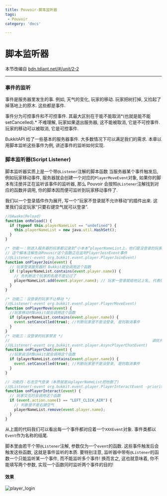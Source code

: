 ```yaml
---
title: Pouvoir-脚本监听器
tags:
 - Pouvoir
category: 'docs'

---
```


# 脚本监听器



本节改编自 [bdn.tdiant.net/#/unit/2-2](https://bdn.tdiant.net/#/unit/2-2)

---

### 事件的监听

事件是服务器里发生的事.
例如, 天气的变化, 玩家的移动. 玩家把树打掉, 又捡起了掉落地上的原木. 这些都是事件.

事件分为可控事件和不可控事件. 其最大区别在于能不能取消*(也就是能不能 setCancelled).*
不难理解, 玩家如果退出服务器, 这不能被取消, 它是不可控事件. 玩家的移动可以被取消, 它是可控事件.

BukkitAPI 给了一些基本的服务器事件. 大多数情况下可以满足我们的需求.
本章以用脚本监听这些事件为例, 讲述事件的监听如何实现.

### 脚本监听器(Script Listener)

脚本监听器实质上是一个带`@Listener`注解的脚本函数
当服务器某个事件触发后, 例如玩家移动事件, 服务器就会创建一个对应的`PlayerMoveEvent`对象, 如果你的脚本有注册并正在监听该事件的监听器, 那么 Pouvoir 会按照`@Listener`注解找到对应的函数并调用, 你的脚本因而便可监听到玩家移动事件了.

我们以一个登录插件作为展开, 写一个“玩家不登录就不允许移动”的插件出来.
这里我们设定玩家“只要右键空气就可以登录”.

```javascript
//@Awake(Reload)
function onReload() {
  if (typeof this.playerNameList == "undefined") {
    this.playerNameList = new java.util.HashSet();
  }
}

/* 功能一：刚进入服务器的玩家都记录到“小本本”playerNameList上，他们是没登录的玩家 */
// 这个脚本注解告诉Pouvoir这个函数正在监听PlayerJoinEvent事件
//@Listener(-event org.bukkit.event.player.PlayerJoinEvent)
function onPlayerJoin(event) {
  // 玩家登录服务器时 Bukkit就会调用这个函数
  if (!playerNameList.contains(event.player.name)) {
    // 先判断这个玩家的名是不是记过了
    playerNameList.add(event.player.name); // 玩家一登录就给他记上名, 代表他没登录
  }
}

/* 功能二：没登录的玩家不让移动 */
//@Listener(-event org.bukkit.event.player.PlayerMoveEvent)
function onPlayerMove(event) {
  //玩家移动时Bukkit就会调用这个函数
  if (playerNameList.contains(event.player.name)) {
    event.setCancelled(true); //判断玩家是不是没登录, 是则取消事件
  }
}
/* 功能三：没登录的玩家禁言 */
//                                                                调优先级
//@Listener(-event org.bukkit.event.player.AsyncPlayerChatEvent)
function onPlayerChat(event) {
  //玩家说活时Bukkit就会调用这个函数
  if (playerNameList.contains(event.player.name)) {
    event.setCancelled(true); //判断玩家是不是没登录, 是则取消事件
  }
}

// 功能四：右击空气登录（本质就是从playerNameList把他删了)                           无视取消
//@Listener(-event org.bukkit.event.player.PlayerInteractEvent -priority LOWEST --ignoreCancel)
function onPlayerInteract(event) {
  // 玩家交互时会调用这个函数
  if (event.action.name() == "LEFT_CLICK_AIR") {
    // 判断是不是右键空气
    playerNameList.remove(event.player.name);
  }
}
```

从上面的代码我们可以看出每一个事件都对应着一个`XXXEvent`对象. 事件类都以`Event`作为名称的结尾.

脚本里由若干个带`@Listener`注解, 参数仅为一个`event`的函数. 这些事件触发后会触发这些函数, 这就是事件监听的本质.
要特别注意, 监听器中带有`@Listener`的函数一个只能监听某一个事件, 而不能监听多个事件! 换而言之, 这也就意味着, 你不能填写两个参数, 实现一个函数同时监听两个事件的目的!

#### 效果

![player_login](https:///assets/docs/pouvoir/basic/player_login.gif)
